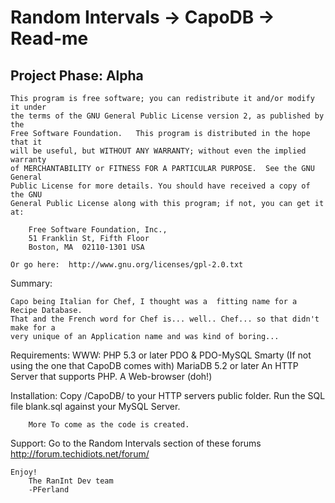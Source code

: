 Random Intervals -> CapoDB -> Read-me
=====================================

  Project Phase: Alpha
  --------------

    This program is free software; you can redistribute it and/or modify it under
	the terms of the GNU General Public License version 2, as published by the 
	Free Software Foundation.   This program is distributed in the hope that it 
	will be useful, but WITHOUT ANY WARRANTY; without even the implied warranty 
	of MERCHANTABILITY or FITNESS FOR A PARTICULAR PURPOSE.  See the GNU General 
	Public License for more details. You should have received a copy of the GNU 
	General Public License along with this program; if not, you can get it at: 
		
		Free Software Foundation, Inc.,
		51 Franklin St, Fifth Floor
		Boston, MA  02110-1301 USA
		
	Or go here:  http://www.gnu.org/licenses/gpl-2.0.txt

  Summary:
  
	Capo being Italian for Chef, I thought was a  fitting name for a Recipe Database. 
	That and the French word for Chef is... well.. Chef... so that didn't make for a 
	very unique of an Application name and was kind of boring...
	
  Requirements:
	WWW:
		PHP 5.3 or later
			PDO & PDO-MySQL
			Smarty (If not using the one that CapoDB comes with)
		MariaDB 5.2 or later
		An HTTP Server that supports PHP.
		A Web-browser (doh!)
				
  Installation:
		Copy /CapoDB/ to your HTTP servers public folder.
		Run the SQL file blank.sql against your MySQL Server.
		
		More To come as the code is created.
		
  Support:
		Go to the Random Intervals section of these forums http://forum.techidiots.net/forum/
		
    Enjoy!
        The RanInt Dev team
		-PFerland